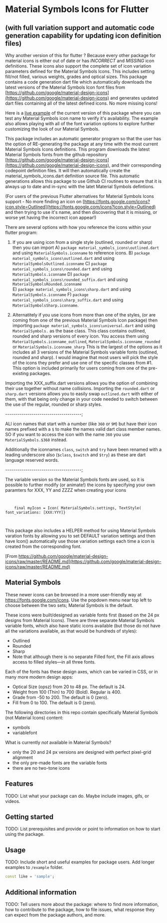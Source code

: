 # Material Symbols Icons for Flutter

## (with full variation support and automatic code generation capability for updating icon definition files)

Why another version of this for flutter ? Because every other package for material icons is either out of date or has *INCORRECT* and *MISSING* icon definitions.
These icons also support the complete set of icon variation parameters defined for the Material Symbols Icons.  This includes setting fill/not filled, various weights, grades and optical sizes.
This package contains a code generation dart file which automatically downloads the latest versions of the Material Symbols Icon font files from [https://github.com/google/material-design-icons](https://github.com/google/material-design-icons) and generates updated dart files containing all of the latest defined icons.  No more missing icons!

Here is a [live example](https://timmaffett.github.io/material_symbols_icons) of the current version of this package where you can test any Material Symbols icon name to verify it's availability.  The example also allows playing with all of the font variation options to explore further customizing the look of our Material Symbols.

This package includes an automatic generator program so that the user has the option of RE-generating the package at any time with the most current Material Symbols Icons definitions.  This program downloads the latest Material Symbols fonts from the github repository [https://github.com/google/material-design-icons](https://github.com/google/material-design-icons), and their corresponding codepoint definition files.  It will then automatically create the material_symbols_icons.dart definition source file.    This automatic generations allows this package to use Github CI routines to ensure that it is always up to date and in-sync with the latet Material Symbols defintions.

(For users of the previous Flutter alternatives for Material Symbols Icons support - No more finding an icon on [https://fonts.google.com/icons?icon.style=Outlined](https://fonts.google.com/icons?icon.style=Outlined) and then trying to use it's name, and then discovering that it is missing, or worse yet having the incorrect icon appear!)


There are several options with how you reference the icons within your flutter program:

1) If you are using icon from a single style (outlined, rounded or sharp) then you can import 
  A) `package material_symbols_icons\outlined.dart` and using `MaterialSymbols.iconname` to reference icons.
  B) `package material_symbols_icons\outlined.dart` and using `MaterialSymbolsOutlined.iconname`
  C) `package material_symbols_icons\rounded.dart` and using `MaterialSymbols.iconname`
  D) `package material_symbols_icons\rounded_suffix.dart` and using `MaterialSymbolsRounded.iconname`  
  E) `package material_symbols_icons\sharp.dart` and using `MaterialSymbols.iconname`
  F) `package material_symbols_icons\sharp_suffix.dart` and using `MaterialSymbolsSharp.iconname`.

2) Alternatitely if you use icons from more than one of the styles, (or are coming from one of the previous Material Symbols Icon package) then importing `package material_symbols_icons\universal.dart` and using `MaterialSymbols.` as the base class.  This class contains outlined, rounded and sharp versions of every icon.  You access them using `MaterialSymbols.iconname_outlined`, `MaterialSymbols.iconname_rounded` or `MaterialSymbols.iconname_sharp`
This is the largest of the options as it includes all 3 versions of the Material Symbols variable fonts (outlined, rounded and sharp).  I would imagine that most users will pick the style of the icons they prefer and use one of the specific classes from #1.  This option is included primarily for users coming from one of the pre-existing packages.

Importing the XXX_suffix.dart versions allows you the option of combining their use together without name collisions.
Importing the `rounded.dart` or `sharp.dart` versions allows you to easily swap `outlined.dart` with either of them, with that being only change in your code needed to switch between the use of the regular, rounded or sharp styles.

--------------------------------------;

ALl icon names that start with a number (like `360` or `9M`) but have their icon names prefixed with a `$` to make the names valid dart class member names.
SO if you want to access the icon with the name `360` you use `MaterialSymbols.$360` instead.

Additionally the iconnames `class`, `switch` and `try` have been renamed with a leading underscore also (`$class`, `$switch` and `$try`) as these are dart language reserved words.

--------------------------------------;

The variable version so the Material Symbols fonts are used, so it is possible to further modify (or animate!) the icons by specifying your own paramters for XXX, YY and ZZZZ when creating your icons

```
    
    
    final myIcon = Icon( MaterialSymbols.settings, TextStyle( font_variations: [XXX:YYY]}



```

This package also includes a HELPER method for using Material Symbols varation fonts by allowing you to set DEFAULT variation settings and then have Icon() automatically use those variation settings each time a icon is created from the corresponding font.

[From https://github.com/google/material-design-icons/raw/master/README.md](https://github.com/google/material-design-icons/raw/master/README.md)
## Material Symbols

These newer icons can be browsed in a more user-friendly way at https://fonts.google.com/icons. Use the popdown menu near top left to choose between the two sets; Material Symbols is the default.

These icons were built/designed as variable fonts first (based on the 24 px designs from Material Icons). There are three separate Material Symbols variable fonts, which also have static icons available (but those do not have all the variations available, as that would be hundreds of styles):

- Outlined
- Rounded
- Sharp
- Note that although there is no separate Filled font, the Fill axis allows access to filled styles—in all three fonts.

Each of the fonts has these design axes, which can be varied in CSS, or in many more modern design apps:

- Optical Size (opsz) from 20 to 48 px. The default is 24.
- Weight from 100 (Thin) to 700 (Bold). Regular is 400.
- Grade from -50 to 200. The default is 0 (zero).
- Fill from 0 to 100. The default is 0 (zero).

The following directories in this repo contain specifically Material Symbols (not Material Icons) content:

- symbols
- variablefont

What is currently _not_ available in Material Symbols?
- only the 20 and 24 px versions are designed with perfect pixel-grid alignment
- the only pre-made fonts are the variable fonts
- there are no two-tone icons



## Features

TODO: List what your package can do. Maybe include images, gifs, or videos.

## Getting started

TODO: List prerequisites and provide or point to information on how to
start using the package.

## Usage

TODO: Include short and useful examples for package users. Add longer examples
to `/example` folder.

```dart
const like = 'sample';
```

## Additional information

TODO: Tell users more about the package: where to find more information, how to
contribute to the package, how to file issues, what response they can expect
from the package authors, and more.
